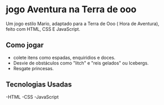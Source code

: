 # jogo Aventura na Terra de ooo
 Um jogo estilo Mario, adaptado para a Terra de Ooo ( Hora de Aventura), feito com HTML, CSS E JavaScript.

 ## Como jogar
 - colete itens como espadas, enquiridios e doces. 
 - Desvie de obstáculos como "litch" e "reis gelados" ou Icebergs.
 - Resgate princesas.

## Tecnologias Usadas
-HTML
-CSS
-JavaScript
